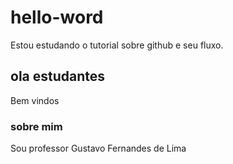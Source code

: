 # hello-word
Estou estudando o tutorial sobre github e seu fluxo.

## ola estudantes
Bem vindos

### sobre mim
Sou professor Gustavo Fernandes de Lima
